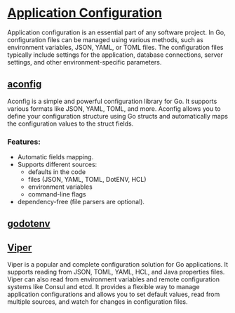 # [Application Configuration](https://github.com/avelino/awesome-go?tab=readme-ov-file#configuration)
Application configuration is an essential part of any software project. In Go, configuration files can be managed using various methods, such as environment variables, JSON, YAML, or TOML files. The configuration files typically include settings for the application, database connections, server settings, and other environment-specific parameters.

## [aconfig](https://github.com/cristalhq/aconfig)
Aconfig is a simple and powerful configuration library for Go. It supports various formats like JSON, YAML, TOML, and more. Aconfig allows you to define your configuration structure using Go structs and automatically maps the configuration values to the struct fields.

### Features:
* Automatic fields mapping.
* Supports different sources:
    * defaults in the code
    * files (JSON, YAML, TOML, DotENV, HCL)
    * environment variables
    * command-line flags
* dependency-free (file parsers are optional).

## [godotenv](https://github.com/joho/godotenv)

## [Viper](https://github.com/spf13/viper)
Viper is a popular and complete configuration solution for Go applications. It supports reading from JSON, TOML, YAML, HCL, and Java properties files. Viper can also read from environment variables and remote configuration systems like Consul and etcd. It provides a flexible way to manage application configurations and allows you to set default values, read from multiple sources, and watch for changes in configuration files.
